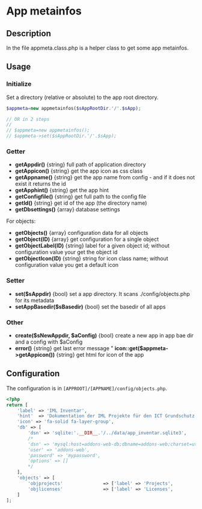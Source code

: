 # App metainfos

## Description

In the file appmeta.class.php is a helper class to get some app metainfos.

## Usage

### Initialize

Set a directory (relative or absolute) to the app root directory.

```php
$appmeta=new appmetainfos($sAppRootDir.'/'.$sApp);

// OR in 2 steps
//
// $appmeta=new appmetainfos();
// $appmeta->set($sAppRootDir.'/'.$sApp);
```

### Getter

* **getAppdir()** {string} full path of application directory
* **getAppicon()** {string} get the app icon as css class
* **getAppname()** {string} get the app name from config - and if it does not exist it returns the id
* **getApphint()** {string} get the app hint
* **getConfigfile()** {string} get full path to the config file
* **getId()** {string} get id of the app (the directory name)
* **getDbsettings()** {array} database settings

For objects:

* **getObjects()** {array} configuration data for all objects
* **getObject(ID)** {array} get configuration for a single object
* **getObjectLabel(ID)** {string} label for a given object id; without configuration value your get the object id
* **getObjectIcon(ID)** {string} string for icon class name; without configuration value you get a default icon

### Setter

* **set($sAppdir)** {bool} set a app directory. It scans ./config/objects.php for its metadata
* **setAppBasedir($sBasedir)** {bool} set the basedir of all apps

### Other

* **create($sNewAppdir, $aConfig)** {bool} create a new app in app bae dir and a config with $aConfig
* **error()** {string} get last error message
" **icon::get($appmeta->getAppicon())** {string} get html for icon of the app

## Configuration

The configuration is in `[APPROOT]/[APPNAME]/config/objects.php`.

```php
<?php
return [
    'label' => 'IML Inventar',
    'hint'  => 'Dokumentation der IML Projekte für den ICT Grundschutz',
    'icon' => 'fa-solid fa-layer-group',
    'db' => [
        'dsn' => 'sqlite:'.__DIR__.'/../data/app_inventar.sqlite3',
        /*
        'dsn' => 'mysql:host=addons-web-db;dbname=addons-web;charset=utf8',
        'user' => 'addons-web',
        'password' => 'mypassword',
        'options' => []
        */
    ],
    'objects' => [
        'objprojects'               => ['label' => 'Projects',              'icon' => 'fa-solid fa-box-open'    ],
        'objlicenses'               => ['label' => 'Licenses',              'icon' => 'fa-solid fa-file-shield' ],
    ]
];
```
